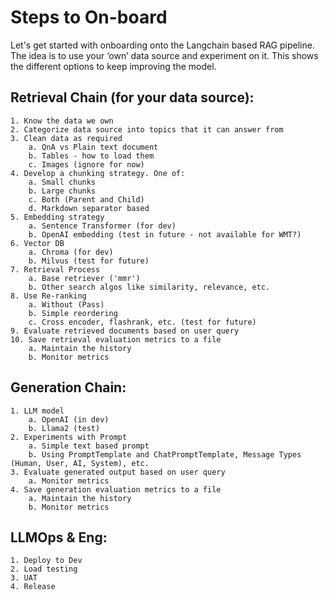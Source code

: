 # Steps to On-board

Let's get started with onboarding onto the Langchain based RAG pipeline. The idea is to use your ‘own’ data source and experiment on it. This shows the different options to keep improving the model. 
 
## Retrieval Chain (for your data source):
	1. Know the data we own
	2. Categorize data source into topics that it can answer from
	3. Clean data as required
		a. QnA vs Plain text document
		b. Tables - how to load them
		c. Images (ignore for now)
	4. Develop a chunking strategy. One of:
		a. Small chunks 
		b. Large chunks 
		c. Both (Parent and Child) 
        d. Markdown separator based
	5. Embedding strategy
		a. Sentence Transformer (for dev)
		b. OpenAI embedding (test in future - not available for WMT?)
	6. Vector DB
		a. Chroma (for dev)
		b. Milvus (test for future)
	7. Retrieval Process
		a. Base retriever ('mmr')
		b. Other search algos like similarity, relevance, etc.
	8. Use Re-ranking 
		a. Without (Pass)
		b. Simple reordering
		c. Cross encoder, flashrank, etc. (test for future)
	9. Evaluate retrieved documents based on user query
	10. Save retrieval evaluation metrics to a file
		a. Maintain the history
		b. Monitor metrics

## Generation Chain:
	1. LLM model
		a. OpenAI (in dev)
		b. Llama2 (test)
	2. Experiments with Prompt
		a. Simple text based prompt
		b. Using PromptTemplate and ChatPromptTemplate, Message Types (Human, User, AI, System), etc.
	3. Evaluate generated output based on user query
		a. Monitor metrics
	4. Save generation evaluation metrics to a file
		a. Maintain the history
		b. Monitor metrics


## LLMOps & Eng:
	1. Deploy to Dev
	2. Load testing
	3. UAT 
	4. Release
